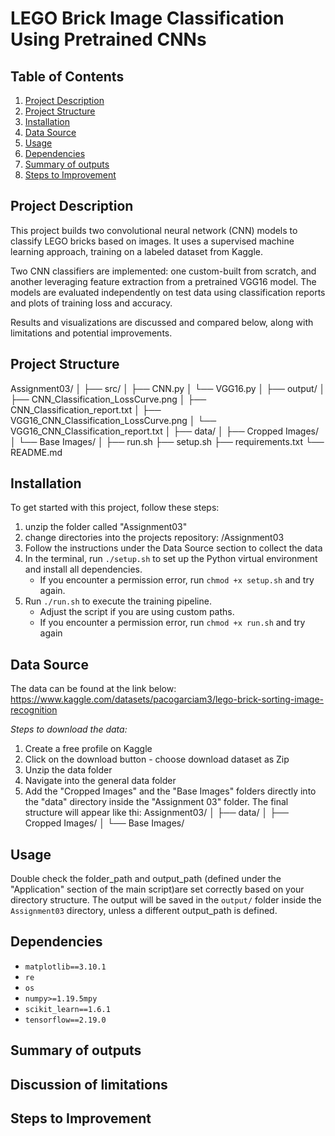 
# LEGO Brick Image Classification Using Pretrained CNNs

## Table of Contents
1. [Project Description](#description)
2. [Project Structure](#structure)
3. [Installation](#installation)
4. [Data Source](#data)
5. [Usage](#usage)
6. [Dependencies](#dependencies)
7. [Summary of outputs](#summary)
8. [Steps to Improvement](#improvement)

## Project Description
This project builds two convolutional neural network (CNN) models to classify LEGO bricks based on images. It uses a supervised machine learning approach, training on a labeled dataset from Kaggle.

Two CNN classifiers are implemented: one custom-built from scratch, and another leveraging feature extraction from a pretrained VGG16 model. The models are evaluated independently on test data using classification reports and plots of training loss and accuracy.

Results and visualizations are discussed and compared below, along with limitations and potential improvements.

## Project Structure

Assignment03/
│
├── src/
│   ├── CNN.py
│   └── VGG16.py
│
├── output/
│   ├── CNN_Classification_LossCurve.png
│   ├── CNN_Classification_report.txt
│   ├── VGG16_CNN_Classification_LossCurve.png
│   └── VGG16_CNN_Classification_report.txt
│
├── data/
│   ├── Cropped Images/
│   └── Base Images/
│
├── run.sh
├── setup.sh
├── requirements.txt
└── README.md


## Installation
To get started with this project, follow these steps:

1. unzip the folder called "Assignment03"
2. change directories into the  projects repository: /Assignment03
3. Follow the instructions under the Data Source section to collect the data
4. In the terminal, run `./setup.sh` to set up the Python virtual environment and install all dependencies.  
   - If you encounter a permission error, run `chmod +x setup.sh` and try again.
5. Run `./run.sh` to execute the training pipeline.
   - Adjust the script if you are using custom paths.
   - If you encounter a permission error, run `chmod +x run.sh` and try again

## Data Source
The data can be found at the link below:
https://www.kaggle.com/datasets/pacogarciam3/lego-brick-sorting-image-recognition

_Steps to download the data:_
1. Create a free profile on Kaggle
2. Click on the download button - choose download dataset as Zip
3. Unzip the data folder
4. Navigate into the general data folder
5. Add the "Cropped Images" and the "Base Images" folders directly into the "data" directory inside the "Assignment 03" folder. The final       structure will appear like thi:
    Assignment03/
    │
    ├── data/
    │   ├── Cropped Images/
    │   └── Base Images/


## Usage
Double check the folder_path and output_path (defined under the "Application" section of the main script)are set correctly based on your directory structure.
The output will be saved in the `output/` folder inside the `Assignment03` directory, unless a different output_path is defined.

## Dependencies
- `matplotlib==3.10.1`
- `re`
- `os`
- `numpy>=1.19.5mpy`
- `scikit_learn==1.6.1`
- `tensorflow==2.19.0`

## Summary of outputs

## Discussion of limitations

## Steps to Improvement


